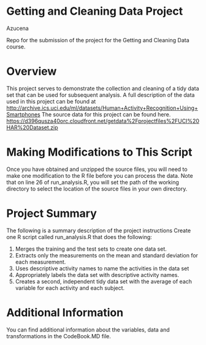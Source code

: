 # Getting and Cleaning Data Project

Azucena

Repo for the submission of the project for the Getting and Cleaning Data course.

# Overview
This project serves to demonstrate the collection and cleaning of a tidy data set that can be used for subsequent analysis. A full description of the data used in this project can be found at http://archive.ics.uci.edu/ml/datasets/Human+Activity+Recognition+Using+Smartphones
The source data for this project can be found here.
https://d396qusza40orc.cloudfront.net/getdata%2Fprojectfiles%2FUCI%20HAR%20Dataset.zip

# Making Modifications to This Script
Once you have obtained and unzipped the source files, you will need to make one modification to the R file before you can process the data. Note that on line 26 of run_analysis.R, you will set the path of the working directory to select the location of the source files in your own directory.

# Project Summary
The following is a summary description of the project instructions
Create one R script called run_analysis.R that does the following:
1.	Merges the training and the test sets to create one data set.
2.	Extracts only the measurements on the mean and standard deviation for each measurement.
3.	Uses descriptive activity names to name the activities in the data set
4.	Appropriately labels the data set with descriptive activity names.
5.	Creates a second, independent tidy data set with the average of each variable for each activity and each subject.

# Additional Information
You can find additional information about the variables, data and transformations in the CodeBook.MD file.

